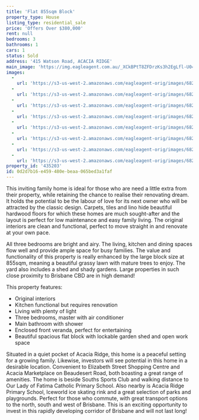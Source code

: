 ```yaml
---
title: 'Flat 855sqm Block'
property_type: House
listing_type: residential_sale
price: 'Offers Over $380,000'
rent: null
bedrooms: 3
bathrooms: 1
cars: 1
status: Sold
address: '415 Watson Road, ACACIA RIDGE'
main_image: 'https://img.eagleagent.com.au/_XCkBPtT8ZFDrzKs3h2EgLfl-U0=/1280x854/smart/https://s3-us-west-2.amazonaws.com/eagleagent-orig/images/6821685/127344030-image-M.jpg'
images:
  -
    url: 'https://s3-us-west-2.amazonaws.com/eagleagent-orig/images/6821692/127344030-image-G.jpg'
  -
    url: 'https://s3-us-west-2.amazonaws.com/eagleagent-orig/images/6821691/127344030-image-F.jpg'
  -
    url: 'https://s3-us-west-2.amazonaws.com/eagleagent-orig/images/6821690/127344030-image-E.jpg'
  -
    url: 'https://s3-us-west-2.amazonaws.com/eagleagent-orig/images/6821689/127344030-image-D.jpg'
  -
    url: 'https://s3-us-west-2.amazonaws.com/eagleagent-orig/images/6821688/127344030-image-C.jpg'
  -
    url: 'https://s3-us-west-2.amazonaws.com/eagleagent-orig/images/6821687/127344030-image-B.jpg'
  -
    url: 'https://s3-us-west-2.amazonaws.com/eagleagent-orig/images/6821686/127344030-image-A.jpg'
  -
    url: 'https://s3-us-west-2.amazonaws.com/eagleagent-orig/images/6821685/127344030-image-M.jpg'
property_id: '435203'
id: 0d2d7b16-e459-480e-beaa-065bed3a1faf
---
```

This inviting family home is ideal for those who are need a little extra from their property, while retaining the chance to realise their renovating dream. It holds the potential to be the labour of love for its next owner who will be attracted by the classic design. Carpets, tiles and lino hide beautiful hardwood floors for which these homes are much sought-after and the layout is perfect for low maintenance and easy family living. The original interiors are clean and functional, perfect to move straight in and renovate at your own pace.

All three bedrooms are bright and airy. The living, kitchen and dining spaces flow well and provide ample space for busy families. The value and functionality of this property is really enhanced by the large block size at 855sqm, meaning a beautiful grassy lawn with mature trees to enjoy. The yard also includes a shed and shady gardens. Large properties in such close proximity to Brisbane CBD are in high demand!

This property features:

*  Original interiors
*  Kitchen functional but requires renovation
*  Living with plenty of light
*  Three bedrooms, master with air conditioner
*  Main bathroom with shower
*  Enclosed front veranda, perfect for entertaining
*  Beautiful spacious flat block with lockable garden shed and open work space

Situated in a quiet pocket of Acacia Ridge, this home is a peaceful setting for a growing family. Likewise, investors will see potential in this home in a desirable location. Convenient to Elizabeth Street Shopping Centre and Acacia Marketplace on Beaudesert Road, both boasting a great range of amenities. The home is beside Souths Sports Club and walking distance to Our Lady of Fatima Catholic Primary School. Also nearby is Acacia Ridge Primary School, Iceworld ice skating rink and a great selection of parks and playgrounds. Perfect for those who commute, with great transport options to the north, south and west of Brisbane. This is an exciting opportunity to invest in this rapidly developing corridor of Brisbane and will not last long!